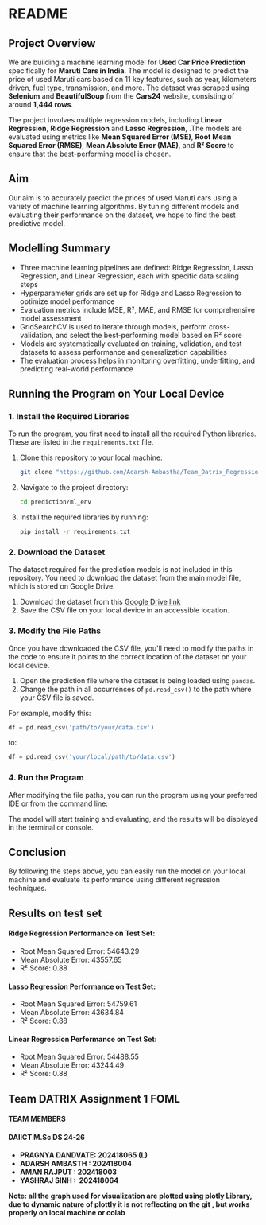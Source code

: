 # README

## Project Overview

We are building a machine learning model for **Used Car Price Prediction** specifically for **Maruti Cars in India**. The model is designed to predict the price of used Maruti cars based on 11 key features, such as year, kilometers driven, fuel type, transmission, and more. The dataset was scraped using **Selenium** and **BeautifulSoup** from the **Cars24** website, consisting of around **1,444 rows**.

The project involves multiple regression models, including **Linear Regression**, **Ridge Regression** and **Lasso Regression**, .The models are evaluated using metrics like **Mean Squared Error (MSE)**, **Root Mean Squared Error (RMSE)**, **Mean Absolute Error (MAE)**, and **R² Score** to ensure that the best-performing model is chosen.

## Aim

Our aim is to accurately predict the prices of used Maruti cars using a variety of machine learning algorithms. By tuning different models and evaluating their performance on the dataset, we hope to find the best predictive model.


## Modelling Summary 

- Three machine learning pipelines are defined: Ridge Regression, Lasso Regression, and Linear Regression, each with specific data scaling steps
- Hyperparameter grids are set up for Ridge and Lasso Regression to optimize model performance
- Evaluation metrics include MSE, R², MAE, and RMSE for comprehensive model assessment
- GridSearchCV is used to iterate through models, perform cross-validation, and select the best-performing model based on R² score
- Models are systematically evaluated on training, validation, and test datasets to assess performance and generalization capabilities
- The evaluation process helps in monitoring overfitting, underfitting, and predicting real-world performance

## Running the Program on Your Local Device

### 1. Install the Required Libraries

To run the program, you first need to install all the required Python libraries. These are listed in the `requirements.txt` file.

1. Clone this repository to your local machine:

   ```bash
   git clone "https://github.com/Adarsh-Ambastha/Team_Datrix_Regression"
   ```

2. Navigate to the project directory:

   ```bash
   cd prediction/ml_env
   ```

3. Install the required libraries by running:

   ```bash
   pip install -r requirements.txt
   ```

### 2. Download the Dataset

The dataset required for the prediction models is not included in this repository. You need to download the dataset from the main model file, which is stored on Google Drive. 

1. Download the dataset from this [Google Drive link](https://drive.google.com/uc?id=1zF3fYQbAUDE0Jx3lvBHC8GjaK8i9wrno)
2. Save the CSV file on your local device in an accessible location.

### 3. Modify the File Paths

Once you have downloaded the CSV file, you'll need to modify the paths in the code to ensure it points to the correct location of the dataset on your local device.

1. Open the prediction file where the dataset is being loaded using `pandas`.
2. Change the path in all occurrences of `pd.read_csv()` to the path where your CSV file is saved.

For example, modify this:

```python
df = pd.read_csv('path/to/your/data.csv')
```

to:

```python
df = pd.read_csv('your/local/path/to/data.csv')
```

### 4. Run the Program

After modifying the file paths, you can run the program using your preferred IDE or from the command line:

The model will start training and evaluating, and the results will be displayed in the terminal or console.

## Conclusion

By following the steps above, you can easily run the model on your local machine and evaluate its performance using different regression techniques. 

## Results on test set

#### Ridge Regression Performance on Test Set:

-  Root Mean Squared Error: 54643.29
-  Mean Absolute Error: 43557.65
-  R² Score: 0.88

#### Lasso Regression Performance on Test Set:

- Root Mean Squared Error: 54759.61
- Mean Absolute Error: 43634.84
- R² Score: 0.88

#### Linear Regression Performance on Test Set:

- Root Mean Squared Error: 54488.55
- Mean Absolute Error: 43244.49
- R² Score: 0.88



## Team DATRIX Assignment 1 FOML
#### **TEAM MEMBERS**
#### DAIICT M.Sc DS 24-26 
- **PRAGNYA DANDVATE: 202418065 (L)**
- **ADARSH AMBASTH :  202418004**
- **AMAN RAJPUT :     202418003**
- **YASHRAJ SINH :    202418064**

**Note: all the graph used for visualization are plotted using plotly Library, due to dynamic nature of plottly  it is not reflecting on the git , but works properly on local machine or colab**
